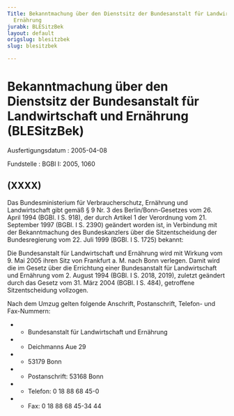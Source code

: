```yaml
---
Title: Bekanntmachung über den Dienstsitz der Bundesanstalt für Landwirtschaft und
  Ernährung
jurabk: BLESitzBek
layout: default
origslug: blesitzbek
slug: blesitzbek

---
```


# Bekanntmachung über den Dienstsitz der Bundesanstalt für Landwirtschaft und Ernährung (BLESitzBek)

Ausfertigungsdatum
:   2005-04-08

Fundstelle
:   BGBl I: 2005, 1060



## (XXXX)

Das Bundesministerium für Verbraucherschutz, Ernährung und Landwirtschaft gibt gemäß § 9 Nr. 3 des Berlin/Bonn-Gesetzes vom 26. April 1994 (BGBl. I S. 918), der durch Artikel 1 der Verordnung vom 21. September 1997 (BGBl. I S. 2390) geändert worden ist, in Verbindung mit der Bekanntmachung des Bundeskanzlers über die Sitzentscheidung der Bundesregierung vom 22. Juli 1999 (BGBl. I S. 1725) bekannt:

Die Bundesanstalt für Landwirtschaft und Ernährung wird mit Wirkung vom 9. Mai 2005 ihren Sitz von Frankfurt a. M. nach Bonn verlegen. Damit wird die im Gesetz über die Errichtung einer Bundesanstalt für Landwirtschaft und Ernährung vom 2. August 1994 (BGBl. I S. 2018, 2019), zuletzt geändert durch das Gesetz vom 31. März 2004 (BGBl. I S. 484), getroffene Sitzentscheidung vollzogen.

Nach dem Umzug gelten folgende Anschrift, Postanschrift, Telefon- und Fax-Nummern:

*    *   Bundesanstalt für Landwirtschaft und Ernährung


*    *   Deichmanns Aue 29


*    *   53179 Bonn


*    *   Postanschrift: 53168 Bonn


*    *   Telefon: 0 18 88 68 45-0


*    *   Fax: 0 18 88 68 45-34 44




